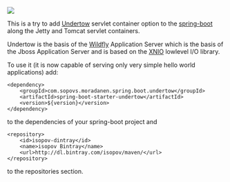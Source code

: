 [![][travis img]][travis]

This is a try to add [Undertow](http://undertow.io) servlet container option to the [spring-boot](http://projects.spring.io/spring-boot/) along the Jetty and Tomcat servlet containers.

Undertow is the basis of the [Wildfly](http://www.wildfly.org/) Application Server which is the basis of the Jboss Application Server and is based on the [XNIO](http://www.jboss.org/xnio) lowlevel I/O library.

To use it (it is now capable of serving only very simple hello world applications) add:
```
<dependency>
	<groupId>com.sopovs.moradanen.spring.boot.undertow</groupId>
	<artifactId>spring-boot-starter-undertow</artifactId>
	<version>${version}</version>
</dependency>
```

to the dependencies of your spring-boot project and 
```
<repository>
	<id>isopov-dintray</id>
	<name>isopov Bintray</name>
	<url>http://dl.bintray.com/isopov/maven/</url>
</repository>
```

to the repositories section.


[travis]:http://travis-ci.org/isopov/spring-boot-starter-undertow
[travis img]:https://secure.travis-ci.org/isopov/spring-boot-starter-undertow.png
